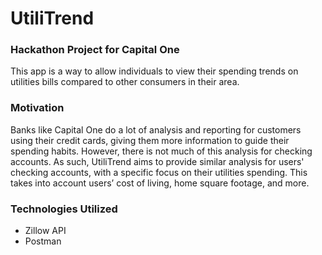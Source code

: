 # UtiliTrend
### Hackathon Project for Capital One
This app is a way to allow individuals to view their spending trends on utilities bills 
compared to other consumers in their area. 

### Motivation 
Banks like Capital One do a lot of analysis and reporting for customers using their credit cards, 
giving them more information to guide their spending habits. However, there is not much of this 
analysis for checking accounts. As such, UtiliTrend aims to provide similar analysis for users' 
checking accounts, with a specific focus on their utilities spending. This takes into account users’ cost of living, home square footage, and more. 

### Technologies Utilized
+ Zillow API
+ Postman
